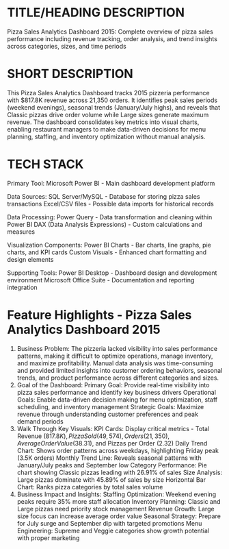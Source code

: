 # TITLE/HEADING DESCRIPTION
Pizza Sales Analytics Dashboard 2015:
Complete overview of pizza sales performance including revenue tracking, order analysis, and trend insights across categories, sizes, and time periods

# SHORT DESCRIPTION
This Pizza Sales Analytics Dashboard tracks 2015 pizzeria performance with $817.8K revenue across 21,350 orders. It identifies peak sales periods (weekend evenings), seasonal trends (January/July highs), and reveals that Classic pizzas drive order volume while Large sizes generate maximum revenue. The dashboard consolidates key metrics into visual charts, enabling restaurant managers to make data-driven decisions for menu planning, staffing, and inventory optimization without manual analysis.

# TECH STACK 
Primary Tool:
Microsoft Power BI - Main dashboard development platform

Data Sources:
SQL Server/MySQL - Database for storing pizza sales transactions
Excel/CSV files - Possible data imports for historical records

Data Processing:
Power Query - Data transformation and cleaning within Power BI
DAX (Data Analysis Expressions) - Custom calculations and measures

Visualization Components:
Power BI Charts - Bar charts, line graphs, pie charts, and KPI cards
Custom Visuals - Enhanced chart formatting and design elements

Supporting Tools:
Power BI Desktop - Dashboard design and development environment
Microsoft Office Suite - Documentation and reporting integration


# Feature Highlights - Pizza Sales Analytics Dashboard 2015
1. Business Problem:
The pizzeria lacked visibility into sales performance patterns, making it difficult to optimize operations, manage inventory, and maximize profitability. Manual data analysis was time-consuming and provided limited insights into customer ordering behaviors, seasonal trends, and product performance across different categories and sizes.
2. Goal of the Dashboard:
Primary Goal: Provide real-time visibility into pizza sales performance and identify key business drivers
Operational Goals: Enable data-driven decision making for menu optimization, staff scheduling, and inventory management
Strategic Goals: Maximize revenue through understanding customer preferences and peak demand periods
3. Walk Through Key Visuals:
KPI Cards: Display critical metrics - Total Revenue ($817.8K), Pizza Sold (49,574), Orders (21,350), Average Order Value ($38.31), and Pizzas per Order (2.32)
Daily Trend Chart: Shows order patterns across weekdays, highlighting Friday peak (3.5K orders)
Monthly Trend Line: Reveals seasonal patterns with January/July peaks and September low
Category Performance: Pie chart showing Classic pizzas leading with 26.91% of sales
Size Analysis: Large pizzas dominate with 45.89% of sales by size
Horizontal Bar Chart: Ranks pizza categories by total sales volume
4. Business Impact and Insights:
Staffing Optimization: Weekend evening peaks require 35% more staff allocation
Inventory Planning: Classic and Large pizzas need priority stock management
Revenue Growth: Large size focus can increase average order value
Seasonal Strategy: Prepare for July surge and September dip with targeted promotions
Menu Engineering: Supreme and Veggie categories show growth potential with proper marketing
